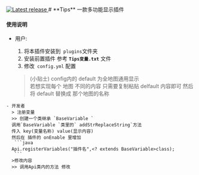 <a href="https://github.com/SmallasWater/Tips/releases/latest" alt="Latest release">
    <img src="https://img.shields.io/github/v/release/SmallasWater/Tips?include_prereleases" alt="Latest release">
</a>
# **Tips**
一款多功能显示插件

#### 使用说明
   - 用户:
     1. 将本插件安装到` plugins`文件夹
     2. 安装前置插件 参考 **`Tips变量.txt`** 文件
     3. 修改` config.yml` 配置  
     
     > (小贴士) config内的 default 为全地图通用显示  
      若想实现每个 地图 不同的内容 只需要复制粘贴
      delfault 内容即可 然后将 default 替换成 
      那个地图的名称
     
    - 开发者 
      > 注册变量
      >> 创建一个类继承 `BaseVariable `  
      调用`BaseVariable `类里的` addStrReplaceString`方法  
      传入 key(变量名称) value(显示内容)  
      然后在 插件的 onEnable 里增加 
       ```java
      Api.registerVariables("插件名",<? extends BaseVariable>class);
       ```
      >修改内容
      >> 调用Api类内的方法 修改
   
